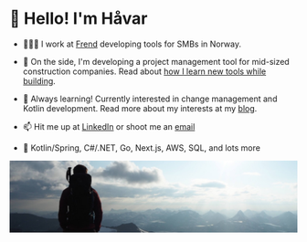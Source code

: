 # 👋 Hello! I'm Håvar


- 👷🏻‍♂️ I work at [Frend](https://frend.no) developing tools for SMBs in Norway.
- 🌱 On the side, I'm developing a project management tool for mid-sized construction companies. Read about [how I learn new tools while building](https://blog.havar.dev/app).
- 🤔 Always learning! Currently interested in change management and Kotlin development. Read more about my interests at my [blog](https://blog.havar.dev).
  
- 📫 Hit me up at [LinkedIn](https://www.linkedin.com/in/havarhagelund) or shoot me an [email](mailto:havar@hagelund.me)

- 🔧 Kotlin/Spring, C#/.NET, Go, Next.js, AWS, SQL, and lots more

<!--
Passionate backend developer with a master's degree in Computer Science from NTNU.
In the past, I have worked with product management, digital business development, and as an advisor for MSBs.
-->


![havarhagelund](havarhagelund.jpeg)
